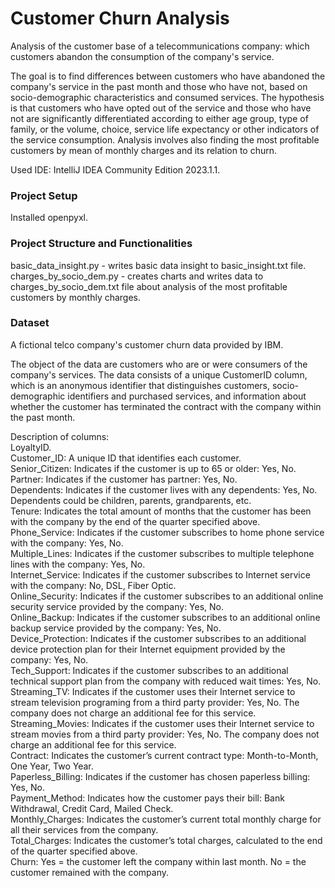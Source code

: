 # Customer Churn Analysis
Analysis of the customer base of a telecommunications company: which customers abandon the consumption of
the company's service.  

The goal is to find differences between customers who have abandoned the company's service in the past month and those
who have not, based on socio-demographic characteristics and consumed services. The hypothesis is that
customers who have opted out of the service and those who have not are significantly differentiated according to either
age group, type of family, or the volume, choice, service life expectancy or other indicators of the service consumption.
Analysis involves also finding the most profitable customers by mean of monthly charges and its relation to churn.  
  
Used IDE: IntelliJ IDEA Community Edition 2023.1.1.  

### Project Setup

Installed openpyxl.  

### Project Structure and Functionalities  

basic_data_insight.py - writes basic data insight to basic_insight.txt file.  
charges_by_socio_dem.py - creates charts and writes data to charges_by_socio_dem.txt file about analysis of the most
profitable customers by monthly charges.  

### Dataset

A fictional telco company's customer churn data provided by IBM.  

The object of the data are customers who are or were consumers of the company's services. The data consists of 
a unique CustomerID column, which is an anonymous identifier that distinguishes customers, socio-demographic 
identifiers and purchased services, and information about whether the customer has terminated the contract with 
the company within the past month.  

Description of columns:  
LoyaltyID.  
Customer_ID: A unique ID that identifies each customer.  
Senior_Citizen: Indicates if the customer is up to 65 or older: Yes, No.  
Partner: Indicates if the customer has partner: Yes, No.  
Dependents: Indicates if the customer lives with any dependents: Yes, No. Dependents could be children, parents,
grandparents, etc.  
Tenure: Indicates the total amount of months that the customer has been with the company by the end of the
quarter specified above.  
Phone_Service: Indicates if the customer subscribes to home phone service with the company: Yes, No.  
Multiple_Lines: Indicates if the customer subscribes to multiple telephone lines with the company: Yes, No.  
Internet_Service: Indicates if the customer subscribes to Internet service with the company: No, DSL, Fiber Optic.  
Online_Security: Indicates if the customer subscribes to an additional online security service provided by
the company: Yes, No.  
Online_Backup: Indicates if the customer subscribes to an additional online backup service provided by the company:
Yes, No.  
Device_Protection: Indicates if the customer subscribes to an additional device protection plan for their
Internet equipment provided by the company: Yes, No.  
Tech_Support: Indicates if the customer subscribes to an additional technical support plan from the company with
reduced wait times: Yes, No.  
Streaming_TV: Indicates if the customer uses their Internet service to stream television programing from a third
party provider: Yes, No. The company does not charge an additional fee for this service.  
Streaming_Movies: Indicates if the customer uses their Internet service to stream movies from a third party
provider: Yes, No. The company does not charge an additional fee for this service.  
Contract: Indicates the customer’s current contract type: Month-to-Month, One Year, Two Year.  
Paperless_Billing: Indicates if the customer has chosen paperless billing: Yes, No.  
Payment_Method: Indicates how the customer pays their bill: Bank Withdrawal, Credit Card, Mailed Check.  
Monthly_Charges: Indicates the customer’s current total monthly charge for all their services from the company.  
Total_Charges: Indicates the customer’s total charges, calculated to the end of the quarter specified above.  
Churn: Yes = the customer left the company within last month. No = the customer remained with the company.  
